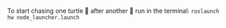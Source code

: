 To start chasing one turtle 🐢 after another 🐢 run in the terminal: `roslaunch hw node_launcher.launch`
